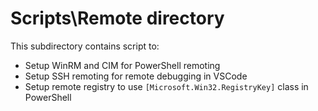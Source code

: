 
# Scripts\Remote directory

This subdirectory contains script to:

- Setup WinRM and CIM for PowerShell remoting
- Setup SSH remoting for remote debugging in VSCode
- Setup remote registry to use `[Microsoft.Win32.RegistryKey]` class in PowerShell
